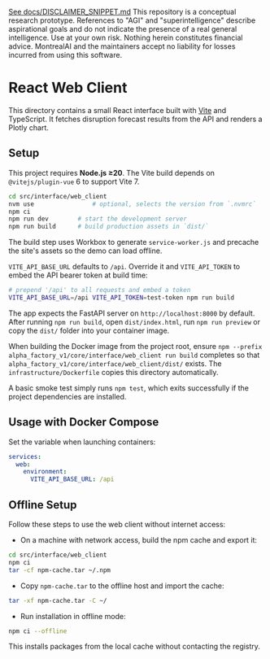 [See docs/DISCLAIMER_SNIPPET.md](../DISCLAIMER_SNIPPET.md)
This repository is a conceptual research prototype. References to "AGI" and "superintelligence" describe aspirational goals and do not indicate the presence of a real general intelligence. Use at your own risk. Nothing herein constitutes financial advice. MontrealAI and the maintainers accept no liability for losses incurred from using this software.

# React Web Client

This directory contains a small React interface built with [Vite](https://vitejs.dev/) and TypeScript. It fetches disruption forecast results from the API and renders a Plotly chart.

## Setup

This project requires **Node.js ≥20**. The Vite build depends on
`@vitejs/plugin-vue` 6 to support Vite 7.

```bash
cd src/interface/web_client
nvm use                # optional, selects the version from `.nvmrc`
npm ci
npm run dev        # start the development server
npm run build      # build production assets in `dist/`
```

The build step uses Workbox to generate `service-worker.js` and precache the
site's assets so the demo can load offline.

`VITE_API_BASE_URL` defaults to `/api`. Override it and `VITE_API_TOKEN` to embed
the API bearer token at build time:

```bash
# prepend '/api' to all requests and embed a token
VITE_API_BASE_URL=/api VITE_API_TOKEN=test-token npm run build
```

The app expects the FastAPI server on `http://localhost:8000` by default. After
running `npm run build`, open `dist/index.html`, run `npm run preview` or copy the
`dist/` folder into your container image.

When building the Docker image from the project root, ensure `npm --prefix alpha_factory_v1/core/interface/web_client run build` completes so that `alpha_factory_v1/core/interface/web_client/dist/` exists. The `infrastructure/Dockerfile` copies this directory automatically.

A basic smoke test simply runs `npm test`, which exits successfully if the project dependencies are installed.

## Usage with Docker Compose

Set the variable when launching containers:

```yaml
services:
  web:
    environment:
      VITE_API_BASE_URL: /api
```

## Offline Setup

Follow these steps to use the web client without internet access:

- On a machine with network access, build the npm cache and export it:

```bash
cd src/interface/web_client
npm ci
tar -cf npm-cache.tar ~/.npm
```

- Copy `npm-cache.tar` to the offline host and import the cache:

```bash
tar -xf npm-cache.tar -C ~/
```

- Run installation in offline mode:

```bash
npm ci --offline
```

This installs packages from the local cache without contacting the registry.
